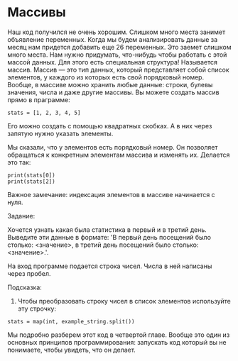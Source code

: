 # Массивы

Наш код получился не очень хорошим. Слишком много места занимет объявление переменных. Когда мы будем анализировать данные за месяц нам придется добавить еще 26 переменных. Это заемет слишком много места. Нам нужно придумать, что-нибудь чтобы работать с этой массой данных. Для этого есть специальная структура! Называется массив. Массив — это тип данных, который представляет собой список элементов, у каждого из которых есть свой порядковый номер. Вообще, в массиве можно хранить любые данные: строки, булевы значения, числа и даже другие массивы. Вы можете создать массив прямо в праграмме:

```
stats = [1, 2, 3, 4, 5]
```

Его можно создать с помощью квадратных скобках. А в них через запятую нужно указать элементы.

Мы сказали, что у элементов есть порядковый номер. Он позволяет обращаться к конкретным элементам массива и изменять их. Делается это так:

```
print(stats[0])
print(stats[2])
```

Важное замечание: индексация элементов в массиве начинается с нуля.

Задание: 

Хочется узнать какая была статистика в первый и в третий день. Выведите эти данные в формате: 'В первый день посещений было столько: <значение>, в третий день посещений было столько: <значение>.'.

На вход программе подается строка чисел. Числа в ней написаны через пробел.

Подсказка: 

1. Чтобы преобразовать строку чисел в список элементов используйте эту строчку:

```
stats = map(int, example_string.split())
```

Мы подробно разберем этот код в четвертой главе. Вообще это один из основных принципов программирования: запускать код который вы не понимаете, чтобы увидеть, что он делает. 
